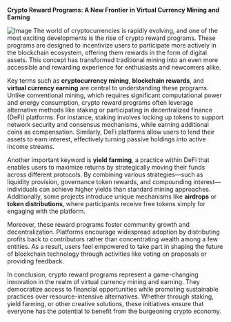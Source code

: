 **Crypto Reward Programs: A New Frontier in Virtual Currency Mining and Earning**


![Image](https://github.com/user-attachments/assets/31692037-0104-4703-abd1-696b6a7dd41b)
The world of cryptocurrencies is rapidly evolving, and one of the most exciting developments is the rise of crypto reward programs. These programs are designed to incentivize users to participate more actively in the blockchain ecosystem, offering them rewards in the form of digital assets. This concept has transformed traditional mining into an even more accessible and rewarding experience for enthusiasts and newcomers alike.

Key terms such as **cryptocurrency mining**, **blockchain rewards**, and **virtual currency earning** are central to understanding these programs. Unlike conventional mining, which requires significant computational power and energy consumption, crypto reward programs often leverage alternative methods like staking or participating in decentralized finance (DeFi) platforms. For instance, staking involves locking up tokens to support network security and consensus mechanisms, while earning additional coins as compensation. Similarly, DeFi platforms allow users to lend their assets to earn interest, effectively turning passive holdings into active income streams.

Another important keyword is **yield farming**, a practice within DeFi that enables users to maximize returns by strategically moving their funds across different protocols. By combining various strategies—such as liquidity provision, governance token rewards, and compounding interest—individuals can achieve higher yields than standard mining approaches. Additionally, some projects introduce unique mechanisms like **airdrops** or **token distributions**, where participants receive free tokens simply for engaging with the platform.

Moreover, these reward programs foster community growth and decentralization. Platforms encourage widespread adoption by distributing profits back to contributors rather than concentrating wealth among a few entities. As a result, users feel empowered to take part in shaping the future of blockchain technology through activities like voting on proposals or providing feedback.

In conclusion, crypto reward programs represent a game-changing innovation in the realm of virtual currency mining and earning. They democratize access to financial opportunities while promoting sustainable practices over resource-intensive alternatives. Whether through staking, yield farming, or other creative solutions, these initiatives ensure that everyone has the potential to benefit from the burgeoning crypto economy.